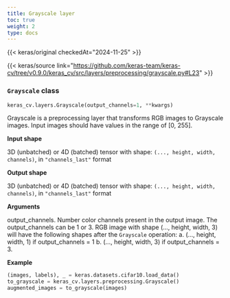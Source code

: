 ```yaml
---
title: Grayscale layer
toc: true
weight: 2
type: docs
---
```


{{< keras/original checkedAt="2024-11-25" >}}

{{< keras/source link="https://github.com/keras-team/keras-cv/tree/v0.9.0/keras_cv/src/layers/preprocessing/grayscale.py#L23" >}}

### `Grayscale` class

```python
keras_cv.layers.Grayscale(output_channels=1, **kwargs)
```

Grayscale is a preprocessing layer that transforms RGB images to
Grayscale images.
Input images should have values in the range of [0, 255].

**Input shape**

3D (unbatched) or 4D (batched) tensor with shape:
`(..., height, width, channels)`, in `"channels_last"` format

**Output shape**

3D (unbatched) or 4D (batched) tensor with shape:
`(..., height, width, channels)`, in `"channels_last"` format

**Arguments**

output_channels.
Number color channels present in the output image.
The output_channels can be 1 or 3. RGB image with shape
(..., height, width, 3) will have the following shapes
after the `Grayscale` operation:
a. (..., height, width, 1) if output_channels = 1
b. (..., height, width, 3) if output_channels = 3.

**Example**

```python
(images, labels), _ = keras.datasets.cifar10.load_data()
to_grayscale = keras_cv.layers.preprocessing.Grayscale()
augmented_images = to_grayscale(images)
```
